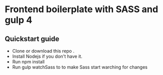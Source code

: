 # Frontend boilerplate with SASS and gulp 4

## Quickstart guide

- Clone or download this repo .
- Install Nodejs if you don't have it.
- Run npm install
- Run gulp watchSass to to make Sass start warching for changes

